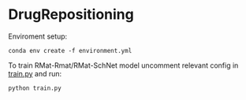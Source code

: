 # DrugRepositioning

Enviroment setup:
```
conda env create -f environment.yml
```

To train RMat-Rmat/RMat-SchNet model uncomment relevant config in [train.py](train.py) and run:
```
python train.py
```
